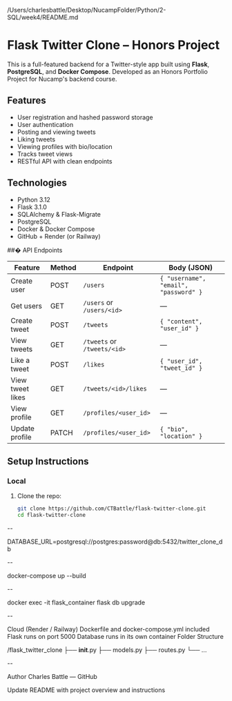 /Users/charlesbattle/Desktop/NucampFolder/Python/2-SQL/week4/README.md

# Flask Twitter Clone – Honors Project

This is a full-featured backend for a Twitter-style app built using **Flask**, **PostgreSQL**, and **Docker Compose**. Developed as an Honors Portfolio Project for Nucamp's backend course.

## Features
- User registration and hashed password storage
- User authentication
- Posting and viewing tweets
- Liking tweets
- Viewing profiles with bio/location
- Tracks tweet views
- RESTful API with clean endpoints

## Technologies
- Python 3.12
- Flask 3.1.0
- SQLAlchemy & Flask-Migrate
- PostgreSQL
- Docker & Docker Compose
- GitHub + Render (or Railway)

##� API Endpoints

| Feature          | Method | Endpoint                  | Body (JSON) |
|------------------|--------|---------------------------|-------------|
| Create user      | POST   | `/users`                  | `{ "username", "email", "password" }` |
| Get users        | GET    | `/users` or `/users/<id>` | —           |
| Create tweet     | POST   | `/tweets`                 | `{ "content", "user_id" }` |
| View tweets      | GET    | `/tweets` or `/tweets/<id>` | —         |
| Like a tweet     | POST   | `/likes`                  | `{ "user_id", "tweet_id" }` |
| View tweet likes | GET    | `/tweets/<id>/likes`      | —           |
| View profile     | GET    | `/profiles/<user_id>`     | —           |
| Update profile   | PATCH  | `/profiles/<user_id>`     | `{ "bio", "location" }` |

## Setup Instructions

### Local
1. Clone the repo:
   ```bash
   git clone https://github.com/CTBattle/flask-twitter-clone.git
   cd flask-twitter-clone

--

DATABASE_URL=postgresql://postgres:password@db:5432/twitter_clone_db

--

docker-compose up --build

--

docker exec -it flask_container flask db upgrade

--

Cloud (Render / Railway)
Dockerfile and docker-compose.yml included
Flask runs on port 5000
Database runs in its own container
Folder Structure

/flask_twitter_clone
├── __init__.py
├── models.py
├── routes.py
└── ...

--

Author
Charles Battle — GitHub

Update README with project overview and instructions

